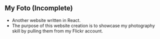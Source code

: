 ## My Foto (Incomplete)
- Another website written in React.
- The purpose of this website creation is to showcase my photography skill by pulling them from my Flickr account.